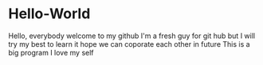 # Hello-World
Hello, everybody
welcome to my github
I'm a fresh guy for git hub
but I will try my best to learn it
hope we can coporate each other in future
This is a big program 
I love my self 
